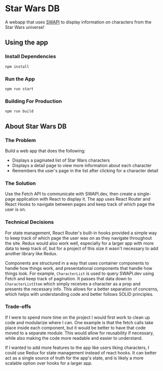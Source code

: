 # Star Wars DB

A webapp that uses [SWAPI](https://swapi.dev/) to display information on characters from the Star Wars universe!

## Using the app

### Install Dependencies
```
npm install
```

### Run the App
```
npm run start
```

### Building For Production
```
npm run build
```

## About Star Wars DB

### The Problem

Build a web app that does the following:
- Displays a paginated list of Star Wars characters
- Displays a detail page to view more information about each character
- Remembers the user's page in the list after clicking for a character detail

### The Solution

Use the Fetch API to communicate with SWAPI.dev, then create a single-page application with React to display it. The app uses React Router and React Hooks to navigate between pages and keep track of which page the user is on.

### Technical Decisions

For state management, React Router's built-in hooks provided a simple way to keep track of which page the user was on as they navigate throughout the site. Redux would also work well, especially for a larger app with more data to keep track of, but for a project of this size it wasn't necessary to add another library like Redux.

Components are structured in a way that uses container components to handle how things work, and presentational components that handle how things look. For example, `CharacterList` is used to query SWAPI.dev using Fetch and keep track of pagination. It passes that data down to `CharacterListItem` which simply receives a character as a prop and presents the necessary info. This allows for a better separation of concerns, which helps with understanding code and better follows SOLID principles.

### Trade-offs

If I were to spend more time on the project I would first work to clean up code and modularize where I can. One example is that the fetch calls take place inside each component, but it would be better to have that code moved to a separate module. This would allow for reusability if necessary, while also making the code more readable and easier to understand.

If I wanted to add more features to the app like users liking characters, I could use Redux for state management instead of react hooks. It can better act as a single source of truth for the app's state, and is likely a more scalable option over hooks for a larger app.
